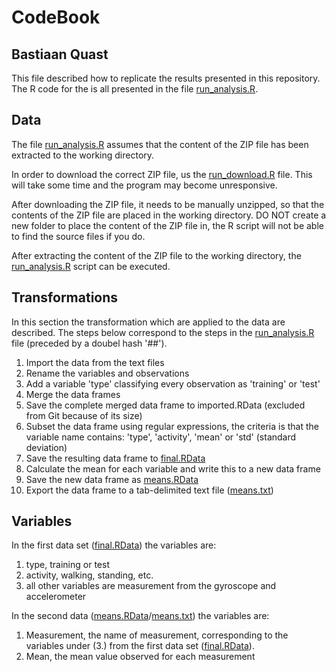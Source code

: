 CodeBook
===================
Bastiaan Quast
-------------------
This file described how to replicate the results presented in this repository. The R code for the is all presented in the file [run_analysis.R](/run_analysis.R).

Data
-----------------
The file [run_analysis.R](/run_analysis.R) assumes that the content of the ZIP file has been extracted to the working directory.

In order to download the correct ZIP file, us the [run_download.R](/run_download.R) file. This will take some time and the program may become unresponsive.

After downloading the ZIP file, it needs to be manually unzipped, so that the contents of the ZIP file are placed in the working directory. DO NOT create a new folder to place the content of the ZIP file in, the R script will not be able to find the source files if you do.

After extracting the content of the ZIP file to the working directory, the [run_analysis.R](/run_analysis.R) script can be executed.

Transformations
------------------
In this section the transformation which are applied to the data are described. The steps below correspond to the steps in the [run_analysis.R](/run_analysis.R) file (preceded by a doubel hash '##').

1. Import the data from the text files
2. Rename the variables and observations
3. Add a variable 'type' classifying every observation as 'training' or 'test'
4. Merge the data frames
5. Save the complete merged data frame to imported.RData (excluded from Git because of its size)
6. Subset the data frame using regular expressions, the criteria is that the variable name contains: 'type', 'activity', 'mean' or 'std' (standard deviation)
7. Save the resulting data frame to [final.RData](/final.RData)
8. Calculate the mean for each variable and write this to a new data frame
9. Save the new data frame as [means.RData](/means.RData)
10. Export the data frame to a tab-delimited text file ([means.txt](/means.txt))

Variables
-------------------
In the first data set ([final.RData](/final.RData)) the variables are:

1. type, training or test
2. activity, walking, standing, etc.
3. all other variables are measurement from the gyroscope and accelerometer


In the second data ([means.RData](/means.RData)/[means.txt](/means.txt)) the variables are:

1. Measurement, the name of measurement, corresponding to the variables under (3.) from the first data set ([final.RData](/final.RData)).
2. Mean, the mean value observed for each measurement